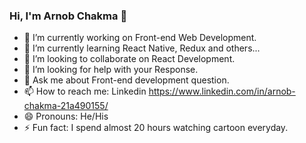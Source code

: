 ### Hi, I'm Arnob Chakma 👋

- 🔭 I’m currently working on Front-end Web Development.
- 🌱 I’m currently learning React Native, Redux and others...
- 👯 I’m looking to collaborate on React Development.
- 🤔 I’m looking for help with your Response.
- 💬 Ask me about Front-end development question.
- 📫 How to reach me: Linkedin https://www.linkedin.com/in/arnob-chakma-21a490155/
- 😄 Pronouns: He/His
- ⚡ Fun fact: I spend almost 20 hours watching cartoon everyday.
